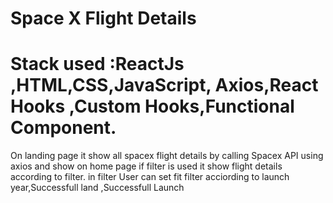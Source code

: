 # Space X Flight Details

# Stack used :ReactJs ,HTML,CSS,JavaScript, Axios,React Hooks ,Custom Hooks,Functional Component.

On landing page it show all spacex flight details by calling Spacex API using axios and show on home page
if filter is used it show flight details according to filter.
in filter User can set fit filter acciording to launch year,Successfull land ,Successfull Launch
